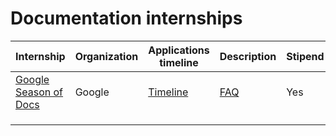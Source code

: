 # Documentation internships

| Internship  | Organization   |  Applications timeline |  Description | Stipend  |
|-------------|----------------|------------------------|--------------|----------|
|  [Google Season of Docs](https://developers.google.com/season-of-docs) | Google | [Timeline](https://developers.google.com/season-of-docs/docs/timeline)  | [FAQ](https://developers.google.com/season-of-docs/docs)  | Yes |
|   |   |   |   |   |
|   |   |   |   |   |
|   |   |   |   |   |
